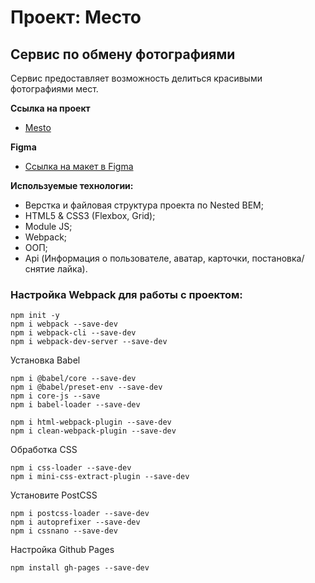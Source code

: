 # Проект: Место

## Сервис по обмену фотографиями

Сервис предоставляет возможность делиться красивыми фотографиями мест.

**Ссылка на проект**
* [Mesto](https://valentinvibe.github.io/mesto-project/)

**Figma**

* [Ссылка на макет в Figma](https://www.figma.com/file/2cn9N9jSkmxD84oJik7xL7/JavaScript.-Sprint-4?node-id=0%3A1)

**Используемые технологии:**
 - Верстка и файловая структура проекта по Nested BEM;
 - HTML5 & CSS3 (Flexbox, Grid);
 - Module JS;
 - Webpack;
 - ООП;
 - Api (Информация о пользователе, аватар, карточки, постановка/снятие лайка).

### Настройка Webpack для работы с проектом:
```
npm init -y
npm i webpack --save-dev
npm i webpack-cli --save-dev
npm i webpack-dev-server --save-dev
```

Установка Babel
```
npm i @babel/core --save-dev
npm i @babel/preset-env --save-dev
npm i core-js --save
npm i babel-loader --save-dev
```

```
npm i html-webpack-plugin --save-dev
npm i clean-webpack-plugin --save-dev
```

Обработка CSS
```
npm i css-loader --save-dev
npm i mini-css-extract-plugin --save-dev
```

Установите PostCSS
```
npm i postcss-loader --save-dev
npm i autoprefixer --save-dev
npm i cssnano --save-dev
```

Настройка Github Pages
```
npm install gh-pages --save-dev
```


